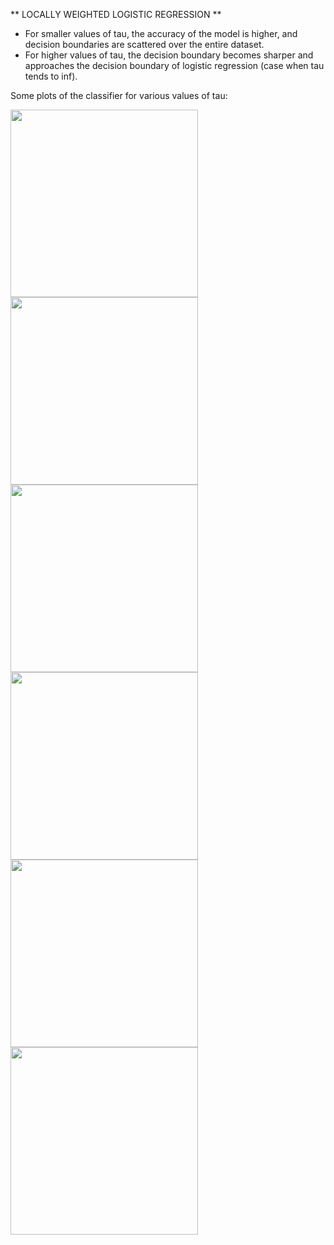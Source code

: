 ** LOCALLY WEIGHTED LOGISTIC REGRESSION **

- For smaller values of tau, the accuracy of the model is higher, and decision boundaries are scattered over the entire dataset.
- For higher values of tau, the decision boundary becomes sharper and approaches the decision boundary of logistic regression (case when tau tends to inf).


Some plots of the classifier for various values of tau:

<img src="https://github.com/arvindf216/CS229/assets/138092643/ad6e7be8-bf60-48eb-ac27-af1b723244e3" width="300" height="300">
<img src="https://github.com/arvindf216/CS229/assets/138092643/37accb38-07e1-4b56-88d8-20591f7c6d86" width="300" height="300">
<img src="https://github.com/arvindf216/CS229/assets/138092643/04d062f4-35dd-40d8-8988-1b7c6d57ae54" width="300" height="300">
<img src="https://github.com/arvindf216/CS229/assets/138092643/ca9a9099-4f84-4ddd-bda8-e3312526ea18" width="300" height="300">
<img src="https://github.com/arvindf216/CS229/assets/138092643/26d37871-b710-4ed4-985c-c38aca39e370" width="300" height="300">
<img src="https://github.com/arvindf216/CS229/assets/138092643/bcf8a511-dc53-4acb-ab39-ce159b1e92d4" width="300" height="300">

